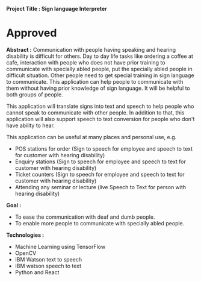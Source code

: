 __Project Title : Sign language Interpreter__
# Approved
__Abstract :__
Communication with people having speaking and hearing  disability is difficult for others. Day to day life tasks like ordering a coffee at cafe, interaction with people who does not have prior training to communicate with specially abled people, put the specially abled people in difficult situation. Other people need to get special training in sign language to communicate. This application can help people to communicate with them without having prior knowledge of sign language. It will be helpful to both groups of people.

This application will translate signs into text and speech to help people who cannot speak to communicate with other people. In addition to that, this application will also support speech to text conversion for people who don't have ability to hear.

This application can be useful at many places and personal use, e.g.
 - POS stations for order (Sign to speech for employee and speech to text for customer with hearing disability)
 - Enquiry stations (Sign to speech for employee and speech to text for customer with hearing disability)
 - Ticket counters (Sign to speech for employee and speech to text for customer with hearing disability)
 - Attending any seminar or lecture (live Speech to Text for person with hearing disability)
 
__Goal :__
 - To ease the communication with deaf and dumb people. 
 - To enable more people to communicate with specially abled people. 

__Technologies :__
 - Machine Learning using TensorFlow
 - OpenCV
 - IBM Watson text to speech
 - IBM watson speech to text
 - Python and React
